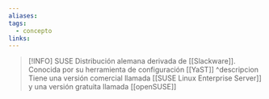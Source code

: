 ```yaml
---
aliases: 
tags:
  - concepto
links:
---
```

>[!INFO] SUSE
>Distribución alemana derivada de [[Slackware]]. Conocida por su herramienta de configuración [[YaST]]
^descripcion
Tiene una versión comercial llamada [[SUSE Linux Enterprise Server]] y una versión gratuita llamada [[openSUSE]]


